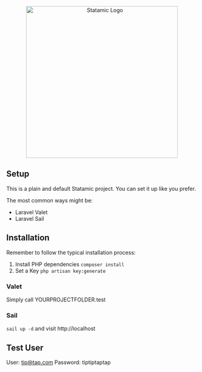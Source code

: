 <p align="center"><img src="https://statamic.com/assets/branding/Statamic-Logo+Wordmark-Rad.svg" width="400" alt="Statamic Logo" /></p>

## Setup

This is a plain and default Statamic project. You can set it up like you prefer. 

The most common ways might be:
- Laravel Valet
- Laravel Sail 

## Installation

Remember to follow the typical installation process:

1. Install PHP dependencies `composer install`
2. Set a Key `php artisan key:generate`

### Valet

Simply call YOURPROJECTFOLDER.test

### Sail

`sail up -d` and visit http://localhost
## Test User

User: tip@tap.com
Password: tiptiptaptap
